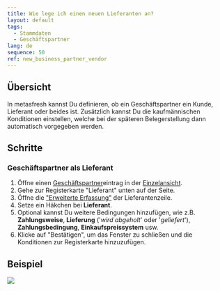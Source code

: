 ```yaml
---
title: Wie lege ich einen neuen Lieferanten an?
layout: default
tags:
  - Stammdaten
  - Geschäftspartner
lang: de
sequence: 50
ref: new_business_partner_vendor
---
```


## Übersicht
In metasfresh kannst Du definieren, ob ein Geschäftspartner ein Kunde, Lieferant oder beides ist. Zusätzlich kannst Du die kaufmännischen Konditionen einstellen, welche bei der späteren Belegerstellung dann automatisch vorgegeben werden.

## Schritte

### Geschäftspartner als Lieferant
1. Öffne einen [Geschäftspartner](Neuer_Geschaeftspartner)eintrag in der [Einzelansicht](Ansichten).
1. Gehe zur Registerkarte "Lieferant" unten auf der Seite.
1. Öffne die ["Erweiterte Erfassung"](AdvancedEditTab_Öffnen) der Lieferantenzeile.
1. Setze ein Häkchen bei **Lieferant**.
1. Optional kannst Du weitere Bedingungen hinzufügen, wie z.B. **Zahlungsweise**, **Lieferung** ('*wird abgeholt*' oder '*geliefert*'), **Zahlungsbedingung**, **Einkaufspreissystem** usw.
1. Klicke auf "Bestätigen", um das Fenster zu schließen und die Konditionen zur Registerkarte hinzuzufügen.

## Beispiel
![](assets/Neuer_Geschaeftspartner_Lieferant.gif)

